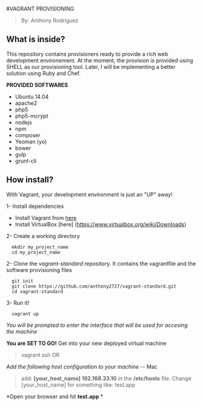 #VAGRANT PROVISIONING
> By: Anthony Rodriguez

## What is inside?

This repository contains provisioners ready to provide a rich web development environement. At the moment, the provision is provided using SHELL as our provisioning tool. Later, I will be implementing a better solution using Ruby and Chef. 

**PROVIDED SOFTWARES**

* Ubuntu 14.04
* apache2
* php5
* php5-mcrypt
* nodejs
* npm
* composer
* Yeoman (yo)
* bower
* gulp 
* grunt-cli

## How install?

With Vagrant, your development environment is just an "UP" away! 

1- Install dependencies 
* Install Vagrant from [here](http://docs.vagrantup.com/v2/installation/)
* Install VirtualBox [here] (https://www.virtualbox.org/wiki/Downloads)

2- Create a working directory
```shell
  mkdir my_project_name
  cd my_project_name
```
2- Clone the *vagrant-standard* repository. It contains the vagrantfile and the software provisioning files
```shell
  git init
  git clone https://github.com/anthony2727/vagrant-standard.git
  cd vagrant-standard
```
3- Run it!
```shell
  vagrant up
```
*You will be prompted to enter the interface that will be used for accesing the machine*

**You are SET TO GO!**
Get into your new deployed virtual machine
> vagrant ssh
OR 

*Add the following host configuration to your machine*
-- Mac 
> add: **[your_host_name] 192.168.33.10** in the **/etc/hosts** file. Change [your_host_name] for something like: test.app

*Open your browser and hit **test.app** * 








